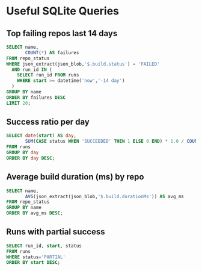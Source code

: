 # Useful SQLite Queries

## Top failing repos last 14 days
```sql
SELECT name,
       COUNT(*) AS failures
FROM repo_status
WHERE json_extract(json_blob,'$.build.status') = 'FAILED'
  AND run_id IN (
    SELECT run_id FROM runs
    WHERE start >= datetime('now','-14 day')
  )
GROUP BY name
ORDER BY failures DESC
LIMIT 20;
```

## Success ratio per day
```sql
SELECT date(start) AS day,
       SUM(CASE status WHEN 'SUCCEEDED' THEN 1 ELSE 0 END) * 1.0 / COUNT(*) AS success_ratio
FROM runs
GROUP BY day
ORDER BY day DESC;
```

## Average build duration (ms) by repo
```sql
SELECT name,
       AVG(json_extract(json_blob,'$.build.durationMs')) AS avg_ms
FROM repo_status
GROUP BY name
ORDER BY avg_ms DESC;
```

## Runs with partial success
```sql
SELECT run_id, start, status
FROM runs
WHERE status='PARTIAL'
ORDER BY start DESC;
```
